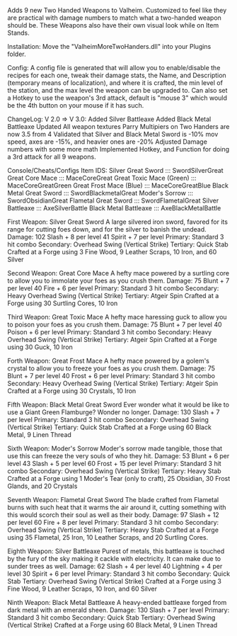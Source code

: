 Adds 9 new Two Handed Weapons to Valheim. Customized to feel like they are practical with damage numbers to match what a two-handed weapon should be.
These Weapons also have their own visual look while on Item Stands.


Installation:
Move the "ValheimMoreTwoHanders.dll" into your Plugins folder.


Config:
A config file is generated that will allow you to enable/disable the recipes for each one, tweak their damage stats, the Name, and Description (temporary means of localization), and where it is crafted, the min level of the station, and the max level the weapon can be upgraded to.
Can also set a Hotkey to use the weapon's 3rd attack, default is "mouse 3" which would be the 4th button on your mouse if it has such.


ChangeLog:
V 2.0 => V 3.0:
Added Silver Battleaxe
Added Black Metal Battleaxe
Updated All weapon textures
Parry Multipiers on Two Handers are now 3.5 from 4
Validated that Silver and Black Metal Sword is -10% mov speed, axes are -15%, and heavier ones are -20%
Adjusted Damage numbers with some more math
Implemented Hotkey, and Function for doing a 3rd attack for all 9 weapons.


Console/Cheats/Configs Item IDS:
Silver Great Sword ::: SwordSilverGreat
Great Core Mace ::: MaceCoreGreat
Great Toxic Mace (Green) ::: MaceCoreGreatGreen
Great Frost Mace (Blue) ::: MaceCoreGreatBlue
Black Metal Great Sword ::: SwordBlackmetalGreat
Moder's Sorrow ::: SwordObsidianGreat
Flametal Great Sword ::: SwordFlametalGreat
Silver Battleaxe ::: AxeSilverBattle
Black Metal Battleaxe ::: AxeBlackMetalBattle


First Weapon: Silver Great Sword
A large silvered iron sword, favored for its range for cutting foes down, and for the silver to banish the undead.
Damage:
102 Slash + 8 per level
41 Spirit + 7 per level
Primary: Standard 3 hit combo
Secondary: Overhead Swing (Vertical Strike)
Tertiary: Quick Stab 
Crafted at a Forge using 3 Fine Wood, 9 Leather Scraps, 10 Iron, and 60 Silver


Second Weapon: Great Core Mace
A hefty mace powered by a surtling core to allow you to immolate your foes as you crush them.
Damage:
75 Blunt + 7 per level
40 Fire + 6 per level
Primary: Standard 3 hit combo
Secondary: Heavy Overhead Swing  (Vertical Strike)
Tertiary: Atgeir Spin
Crafted at a Forge using 30 Surtling Cores, 10 Iron


Third Weapon: Great Toxic Mace
A hefty mace haressing guck to allow you to poison your foes as you crush them.
Damage:
75 Blunt + 7 per level
40 Poison + 6 per level
Primary: Standard 3 hit combo
Secondary: Heavy Overhead Swing  (Vertical Strike)
Tertiary: Atgeir Spin
Crafted at a Forge using 30 Guck, 10 Iron


Forth Weapon: Great Frost Mace
A hefty mace powered by a golem's crystal to allow you to freeze your foes as you crush them.
Damage:
75 Blunt + 7 per level
40 Frost + 6 per level
Primary: Standard 3 hit combo
Secondary: Heavy Overhead Swing  (Vertical Strike)
Tertiary: Atgeir Spin
Crafted at a Forge using 30 Crystals, 10 Iron


Fifth Weapon: Black Metal Great Sword
Ever wonder what it would be like to use a Giant Green Flamburge? Wonder no longer.
Damage:
130 Slash + 7 per level
Primary: Standard 3 hit combo
Secondary: Overhead Swing (Vertical Strike)
Tertiary: Quick Stab 
Crafted at a Forge using 60 Black Metal, 9 Linen Thread


Sixth Weapon: Moder's Sorrow
Moder's sorrow made tangible, those that use this can freeze the very souls of who they hit.
Damage:
53 Blunt + 6 per level
43 Slash + 5 per level
60 Frost + 15 per level
Primary: Standard 3 hit combo
Secondary: Overhead Swing (Vertical Strike)
Tertiary: Heavy Stab 
Crafted at a Forge using 1 Moder's Tear (only to craft), 25 Obsidian, 30 Frost Glands, and 20 Crystals


Seventh Weapon: Flametal Great Sword
The blade crafted from Flametal burns with such heat that it warms the air around it, cutting something with this would scorch their soul as well as their body.
Damage:
97 Slash + 12 per level
60 Fire + 8 per level
Primary: Standard 3 hit combo
Secondary: Overhead Swing (Vertical Strike)
Tertiary: Heavy Stab 
Crafted at a Forge using 35 Flametal, 25 Iron, 10 Leather Scraps, and 20 Surtling Cores.

Eighth Weapon: Silver Battleaxe
Purest of metals, this battleaxe is touched by the fury of the sky making it cackle with electricity. It can make due to sunder trees as well.
Damage:
62 Slash + 4 per level
40 Lightning + 4 per level
30 Spirit + 6 per level
Primary: Standard 3 hit combo
Secondary: Quick Stab
Tertiary: Overhead Swing (Vertical Strike)
Crafted at a Forge using 3 Fine Wood, 9 Leather Scraps, 10 Iron, and 60 Silver

Ninth Weapon: Black Metal Battleaxe
A heavy-ended battleaxe forged from dark metal with an emerald sheen.
Damage:
130 Slash + 7 per level
Primary: Standard 3 hit combo
Secondary: Quick Stab
Tertiary: Overhead Swing (Vertical Strike)
Crafted at a Forge using 60 Black Metal, 9 Linen Thread
